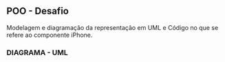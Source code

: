 ## POO - Desafio

Modelagem e diagramação da representação em UML e Código no que se refere ao componente iPhone.

### DIAGRAMA - UML


